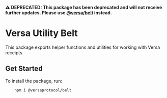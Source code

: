 **⚠️ DEPRECATED: This package has been deprecated and will not receive further updates. Please use [@versa/belt](https://www.npmjs.com/package/@versa/belt) instead.**

# Versa Utility Belt

This package exports helper functions and utilities for working with Versa receipts

## Get Started

To install the package, run:

```bash
    npm i @versaprotocol/belt
```
